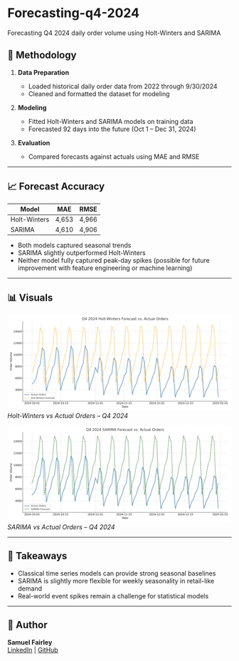 # Forecasting-q4-2024
Forecasting Q4 2024 daily order volume using Holt-Winters and SARIMA

## 🔎 Methodology

1. **Data Preparation**
   - Loaded historical daily order data from 2022 through 9/30/2024
   - Cleaned and formatted the dataset for modeling

2. **Modeling**
   - Fitted Holt-Winters and SARIMA models on training data
   - Forecasted 92 days into the future (Oct 1 – Dec 31, 2024)

3. **Evaluation**
   - Compared forecasts against actuals using MAE and RMSE

---

## 📈 Forecast Accuracy

| Model         | MAE   | RMSE  |
|---------------|--------|--------|
| Holt-Winters  | 4,653  | 4,966  |
| SARIMA        | 4,610  | 4,906  |

- Both models captured seasonal trends
- SARIMA slightly outperformed Holt-Winters
- Neither model fully captured peak-day spikes (possible for future improvement with feature engineering or machine learning)

---

## 📊 Visuals

![Holt-Winters Forecast](visuals/holt_winters_vs_actual.png)  
*Holt-Winters vs Actual Orders – Q4 2024*

![SARIMA Forecast](visuals/sarima_vs_actual.png)  
*SARIMA vs Actual Orders – Q4 2024*

---

## 📌 Takeaways
- Classical time series models can provide strong seasonal baselines
- SARIMA is slightly more flexible for weekly seasonality in retail-like demand
- Real-world event spikes remain a challenge for statistical models

---

## 🚀 Author
**Samuel Fairley**  
[LinkedIn](https://www.linkedin.com/in/samuelfairley) | [GitHub](https://github.com/scfairle)
